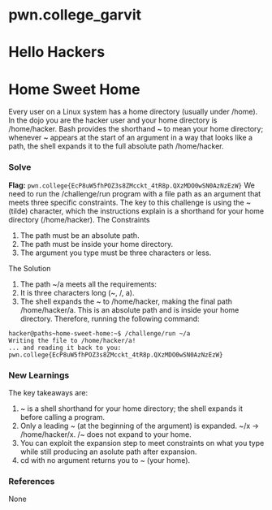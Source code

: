 # pwn.college_garvit
# Hello Hackers

# Home Sweet Home
Every user on a Linux system has a home directory (usually under /home). In the dojo you are the hacker user and your home directory is /home/hacker. Bash provides the shorthand ~ to mean your home directory; whenever ~ appears at the start of an argument in a way that looks like a path, the shell expands it to the full absolute path /home/hacker.

### Solve
**Flag:** `pwn.college{EcP8uW5fhPOZ3s8ZMcckt_4tR8p.QXzMDO0wSN0AzNzEzW}`
We need to run the /challenge/run program with a file path as an argument that meets three specific constraints.
The key to this challenge is using the ~ (tilde) character, which the instructions explain is a shorthand for your home directory (/home/hacker).
The Constraints
1. The path must be an absolute path.
2. The path must be inside your home directory.
3. The argument you type must be three characters or less.

The Solution
1. The path ~/a meets all the requirements:
2. It is three characters long (~, /, a).
3. The shell expands the ~ to /home/hacker, making the final path /home/hacker/a. This is an absolute path and is inside your home directory.
Therefore, running the following command:
```
hacker@paths~home-sweet-home:~$ /challenge/run ~/a
Writing the file to /home/hacker/a!
... and reading it back to you:
pwn.college{EcP8uW5fhPOZ3s8ZMcckt_4tR8p.QXzMDO0wSN0AzNzEzW}
```
    
### New Learnings
The key takeaways are:

1. ~ is a shell shorthand for your home directory; the shell expands it before calling a program.
2. Only a leading ~ (at the beginning of the argument) is expanded. ~/x → /home/hacker/x. /~ does not expand to your home.
3. You can exploit the expansion step to meet constraints on what you type while still producing an asolute path after expansion.
4. cd with no argument returns you to ~ (your home).

### References 
None
